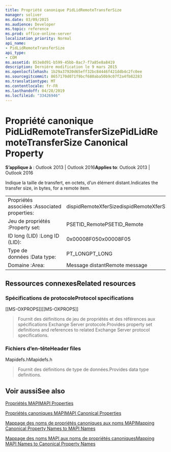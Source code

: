 ```yaml
---
title: Propriété canonique PidLidRemoteTransferSize
manager: soliver
ms.date: 03/09/2015
ms.audience: Developer
ms.topic: reference
ms.prod: office-online-server
localization_priority: Normal
api_name:
- PidLidRemoteTransferSize
api_type:
- COM
ms.assetid: 853e8d91-b599-45bb-8ac7-f7a85e8a8419
description: Dernière modification le 9 mars 2015
ms.openlocfilehash: 1b29a37920d65eff32bc84446f421ddb4c2fc0ee
ms.sourcegitcommit: 8657170d071f9bcf680aba50b9c07f2a4fb82283
ms.translationtype: MT
ms.contentlocale: fr-FR
ms.lasthandoff: 04/28/2019
ms.locfileid: "33426946"
---
```

# <a name="pidlidremotetransfersize-canonical-property"></a><span data-ttu-id="f6866-103">Propriété canonique PidLidRemoteTransferSize</span><span class="sxs-lookup"><span data-stu-id="f6866-103">PidLidRemoteTransferSize Canonical Property</span></span>

  
  
<span data-ttu-id="f6866-104">**S’applique à** : Outlook 2013 | Outlook 2016</span><span class="sxs-lookup"><span data-stu-id="f6866-104">**Applies to**: Outlook 2013 | Outlook 2016</span></span> 
  
<span data-ttu-id="f6866-105">Indique la taille de transfert, en octets, d’un élément distant.</span><span class="sxs-lookup"><span data-stu-id="f6866-105">Indicates the transfer size, in bytes, for a remote item.</span></span>
  
|||
|:-----|:-----|
|<span data-ttu-id="f6866-106">Propriétés associées :</span><span class="sxs-lookup"><span data-stu-id="f6866-106">Associated properties:</span></span>  <br/> |<span data-ttu-id="f6866-107">dispidRemoteXferSize</span><span class="sxs-lookup"><span data-stu-id="f6866-107">dispidRemoteXferSize</span></span>  <br/> |
|<span data-ttu-id="f6866-108">Jeu de propriétés :</span><span class="sxs-lookup"><span data-stu-id="f6866-108">Property set:</span></span>  <br/> |<span data-ttu-id="f6866-109">PSETID_Remote</span><span class="sxs-lookup"><span data-stu-id="f6866-109">PSETID_Remote</span></span>  <br/> |
|<span data-ttu-id="f6866-110">ID long (LID) :</span><span class="sxs-lookup"><span data-stu-id="f6866-110">Long ID (LID):</span></span>  <br/> |<span data-ttu-id="f6866-111">0x00008F05</span><span class="sxs-lookup"><span data-stu-id="f6866-111">0x00008F05</span></span>  <br/> |
|<span data-ttu-id="f6866-112">Type de données :</span><span class="sxs-lookup"><span data-stu-id="f6866-112">Data type:</span></span>  <br/> |<span data-ttu-id="f6866-113">PT_LONG</span><span class="sxs-lookup"><span data-stu-id="f6866-113">PT_LONG</span></span>  <br/> |
|<span data-ttu-id="f6866-114">Domaine :</span><span class="sxs-lookup"><span data-stu-id="f6866-114">Area:</span></span>  <br/> |<span data-ttu-id="f6866-115">Message distant</span><span class="sxs-lookup"><span data-stu-id="f6866-115">Remote message</span></span>  <br/> |
   
## <a name="related-resources"></a><span data-ttu-id="f6866-116">Ressources connexes</span><span class="sxs-lookup"><span data-stu-id="f6866-116">Related resources</span></span>

### <a name="protocol-specifications"></a><span data-ttu-id="f6866-117">Spécifications de protocole</span><span class="sxs-lookup"><span data-stu-id="f6866-117">Protocol specifications</span></span>

<span data-ttu-id="f6866-118">[[MS-OXPROPS]]</span><span class="sxs-lookup"><span data-stu-id="f6866-118">[[MS-OXPROPS]]</span></span> 
  
> <span data-ttu-id="f6866-119">Fournit des définitions de jeu de propriétés et des références aux spécifications Exchange Server protocole.</span><span class="sxs-lookup"><span data-stu-id="f6866-119">Provides property set definitions and references to related Exchange Server protocol specifications.</span></span>
    
### <a name="header-files"></a><span data-ttu-id="f6866-120">Fichiers d’en-tête</span><span class="sxs-lookup"><span data-stu-id="f6866-120">Header files</span></span>

<span data-ttu-id="f6866-121">Mapidefs.h</span><span class="sxs-lookup"><span data-stu-id="f6866-121">Mapidefs.h</span></span>
  
> <span data-ttu-id="f6866-122">Fournit des définitions de type de données.</span><span class="sxs-lookup"><span data-stu-id="f6866-122">Provides data type definitions.</span></span>
    
## <a name="see-also"></a><span data-ttu-id="f6866-123">Voir aussi</span><span class="sxs-lookup"><span data-stu-id="f6866-123">See also</span></span>



[<span data-ttu-id="f6866-124">Propriétés MAPI</span><span class="sxs-lookup"><span data-stu-id="f6866-124">MAPI Properties</span></span>](mapi-properties.md)
  
[<span data-ttu-id="f6866-125">Propriétés canoniques MAPI</span><span class="sxs-lookup"><span data-stu-id="f6866-125">MAPI Canonical Properties</span></span>](mapi-canonical-properties.md)
  
[<span data-ttu-id="f6866-126">Mappage des noms de propriétés canoniques aux noms MAPI</span><span class="sxs-lookup"><span data-stu-id="f6866-126">Mapping Canonical Property Names to MAPI Names</span></span>](mapping-canonical-property-names-to-mapi-names.md)
  
[<span data-ttu-id="f6866-127">Mappage des noms MAPI aux noms de propriétés canoniques</span><span class="sxs-lookup"><span data-stu-id="f6866-127">Mapping MAPI Names to Canonical Property Names</span></span>](mapping-mapi-names-to-canonical-property-names.md)

